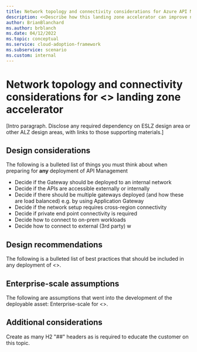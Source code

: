 ```yaml
---
title: Network topology and connectivity considerations for Azure API Management
description: <<Describe how this landing zone accelerator can improve network topology and connectivity of Azure API Management.>>
author: BrianBlanchard
ms.author: brblanch
ms.date: 04/12/2022
ms.topic: conceptual
ms.service: cloud-adoption-framework
ms.subservice: scenario
ms.custom: internal
---
```


# Network topology and connectivity considerations for <<Token-LongName>> landing zone accelerator

[Intro paragraph. Disclose any required dependency on ESLZ design area or other ALZ design areas, with links to those supporting materials.]

## Design considerations

The following is a bulleted list of things you must think about when preparing for **any** deployment of API Management

- Decide if the Gateway should be deployed to an internal network 
- Decide if the APIs are accessible externally or internally
- Decide if there should be multiple gateways deployed (and how these are load balanced) e.g. by using Application Gateway
- Decide if the network setup requires cross-region connectivity
- Decide if private end point connectivity is required
- Decide how to connect to on-prem workloads
- Decide how to connect to external (3rd party) w

## Design recommendations

The following is a bulleted list of best practices that should be included in any deployment of <<Token-LongName>>.

## Enterprise-scale assumptions

The following are assumptions that went into the development of the deployable asset: Enterprise-scale for <<Token-LongName>>.

## Additional considerations

Create as many H2 "##" headers as is required to educate the customer on this topic.
